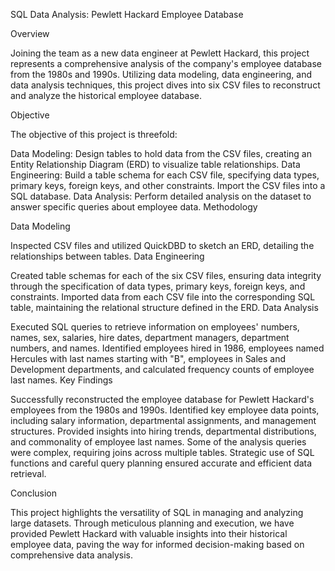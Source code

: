 SQL Data Analysis: Pewlett Hackard Employee Database

Overview

Joining the team as a new data engineer at Pewlett Hackard, this project represents a comprehensive analysis of the company's employee database from the 1980s and 1990s. Utilizing data modeling, data engineering, and data analysis techniques, this project dives into six CSV files to reconstruct and analyze the historical employee database.

Objective

The objective of this project is threefold:

Data Modeling: Design tables to hold data from the CSV files, creating an Entity Relationship Diagram (ERD) to visualize table relationships.
Data Engineering: Build a table schema for each CSV file, specifying data types, primary keys, foreign keys, and other constraints. Import the CSV files into a SQL database.
Data Analysis: Perform detailed analysis on the dataset to answer specific queries about employee data.
Methodology

Data Modeling

Inspected CSV files and utilized QuickDBD to sketch an ERD, detailing the relationships between tables.
Data Engineering

Created table schemas for each of the six CSV files, ensuring data integrity through the specification of data types, primary keys, foreign keys, and constraints.
Imported data from each CSV file into the corresponding SQL table, maintaining the relational structure defined in the ERD.
Data Analysis

Executed SQL queries to retrieve information on employees' numbers, names, sex, salaries, hire dates, department managers, department numbers, and names.
Identified employees hired in 1986, employees named Hercules with last names starting with "B", employees in Sales and Development departments, and calculated frequency counts of employee last names.
Key Findings

Successfully reconstructed the employee database for Pewlett Hackard's employees from the 1980s and 1990s.
Identified key employee data points, including salary information, departmental assignments, and management structures.
Provided insights into hiring trends, departmental distributions, and commonality of employee last names. Some of the analysis queries were complex, requiring joins across multiple tables. Strategic use of SQL functions and careful query planning ensured accurate and efficient data retrieval.

Conclusion

This project highlights the versatility of SQL in managing and analyzing large datasets. Through meticulous planning and execution, we have provided Pewlett Hackard with valuable insights into their historical employee data, paving the way for informed decision-making based on comprehensive data analysis.
